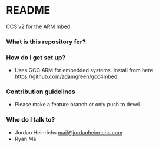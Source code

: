 # README #

CCS v2 for the ARM mbed

### What is this repository for? ###

### How do I get set up? ###

* Uses GCC ARM for embedded systems.
Install from here https://github.com/adamgreen/gcc4mbed

### Contribution guidelines ###

* Please make a feature branch or only push to devel.

### Who do I talk to? ###

* Jordan Heinrichs mail@jordanheinrichs.com
* Ryan Ma